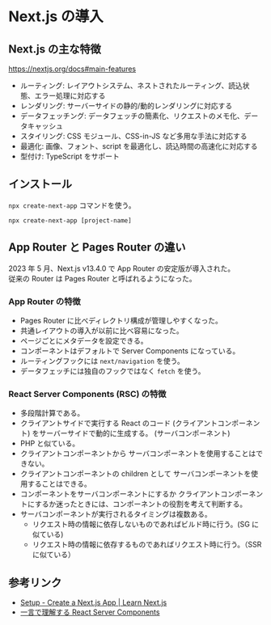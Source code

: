 # Next.js の導入

## Next.js の主な特徴

https://nextjs.org/docs#main-features

- ルーティング: レイアウトシステム、ネストされたルーティング、読込状態、エラー処理に対応する
- レンダリング: サーバーサイドの静的/動的レンダリングに対応する
- データフェッチング: データフェッチの簡素化、リクエストのメモ化、データキャッシュ
- スタイリング: CSS モジュール、CSS-in-JS など多用な手法に対応する
- 最適化: 画像、フォント、script を最適化し、読込時間の高速化に対応する
- 型付け: TypeScript をサポート

## インストール

`npx create-next-app` コマンドを使う。

```
npx create-next-app [project-name]
```

## App Router と Pages Router の違い

2023 年 5 月、Next.js v13.4.0 で App Router の安定版が導入された。  
従来の Router は Pages Router と呼ばれるようになった。

### App Router の特徴

- Pages Router に比べディレクトリ構成が管理しやすくなった。
- 共通レイアウトの導入が以前に比べ容易になった。
- ページごとにメタデータを設定できる。
- コンポーネントはデフォルトで Server Components になっている。
- ルーティングフックには `next/navigation` を使う。
- データフェッチには独自のフックではなく `fetch` を使う。

### React Server Components (RSC) の特徴

- 多段階計算である。
- クライアントサイドで実行する React のコード (クライアントコンポーネント) をサーバーサイドで動的に生成する。 (サーバコンポーネント)
- PHP と似ている。
- クライアントコンポーネントから サーバコンポーネントを使用することはできない。
- クライアントコンポーネントの children として サーバコンポーネントを使用することはできる。
- コンポーネントをサーバコンポーネントにするか クライアントコンポーネントにするか迷ったときには、コンポーネントの役割を考えて判断する。
- サーバコンポーネントが実行されるタイミングは複数ある。
  - リクエスト時の情報に依存しないものであればビルド時に行う。(SG に似ている)
  - リクエスト時の情報に依存するものであればリクエスト時に行う。（SSR に似ている）

## 参考リンク

- [Setup - Create a Next.js App | Learn Next.js](https://nextjs.org/learn/basics/create-nextjs-app/setup)
- [一言で理解する React Server Components](https://zenn.dev/uhyo/articles/react-server-components-multi-stage)
